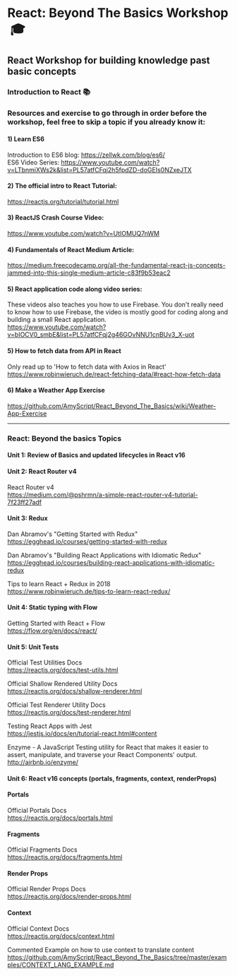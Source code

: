 # React: Beyond The Basics Workshop  :mortar_board:

## React Workshop for building knowledge past basic concepts

### Introduction to React :books:

### Resources and exercise to go through in order before the workshop, feel free to skip a topic if you already know it:

#### 1) Learn ES6

Introduction to ES6 blog:
https://zellwk.com/blog/es6/ \
ES6 Video Series:
https://www.youtube.com/watch?v=LTbnmiXWs2k&list=PL57atfCFqj2h5fpdZD-doGEIs0NZxeJTX

#### 2) The official intro to React Tutorial:

https://reactjs.org/tutorial/tutorial.html

#### 3) ReactJS Crash Course Video:

https://www.youtube.com/watch?v=UtIOMUQ7nWM

#### 4) Fundamentals of React Medium Article:

https://medium.freecodecamp.org/all-the-fundamental-react-js-concepts-jammed-into-this-single-medium-article-c83f9b53eac2

#### 5) React application code along video series:

These videos also teaches you how to use Firebase. You don't really need to know how to use Firebase, the video is mostly good for coding along and building a small React application. \
https://www.youtube.com/watch?v=bIOCV0_smbE&list=PL57atfCFqj2g46GOvNNU1cnBUv3_X-uot

#### 5) How to fetch data from API in React

Only read up to 'How to fetch data with Axios in React' \
https://www.robinwieruch.de/react-fetching-data/#react-how-fetch-data

#### 6) Make a Weather App Exercise

https://github.com/AmyScript/React_Beyond_The_Basics/wiki/Weather-App-Exercise

---

### React: Beyond the basics Topics

#### Unit 1: Review of Basics and updated lifecycles in React v16

#### Unit 2: React Router v4

React Router v4 \
https://medium.com/@pshrmn/a-simple-react-router-v4-tutorial-7f23ff27adf

#### Unit 3: Redux

Dan Abramov's "Getting Started with Redux" \
https://egghead.io/courses/getting-started-with-redux

Dan Abramov's "Building React Applications with Idiomatic Redux" \
https://egghead.io/courses/building-react-applications-with-idiomatic-redux

Tips to learn React + Redux in 2018 \
https://www.robinwieruch.de/tips-to-learn-react-redux/

#### Unit 4: Static typing with Flow

Getting Started with React + Flow \
https://flow.org/en/docs/react/

#### Unit 5: Unit Tests

Official Test Utilities Docs \
https://reactjs.org/docs/test-utils.html

Official Shallow Rendered Utility Docs \
https://reactjs.org/docs/shallow-renderer.html

Official Test Renderer Utility Docs \
https://reactjs.org/docs/test-renderer.html

Testing React Apps with Jest \
https://jestjs.io/docs/en/tutorial-react.html#content

Enzyme - A JavaScript Testing utility for React that makes it easier to assert, manipulate, and traverse your React Components' output. \
http://airbnb.io/enzyme/

#### Unit 6: React v16 concepts (portals, fragments, context, renderProps)

#### Portals

Official Portals Docs \
https://reactjs.org/docs/portals.html

#### Fragments

Official Fragments Docs \
https://reactjs.org/docs/fragments.html

#### Render Props

Official Render Props Docs \
https://reactjs.org/docs/render-props.html

#### Context

Official Context Docs \
https://reactjs.org/docs/context.html

Commented Example on how to use context to translate content \
https://github.com/AmyScript/React_Beyond_The_Basics/tree/master/examples/CONTEXT_LANG_EXAMPLE.md

